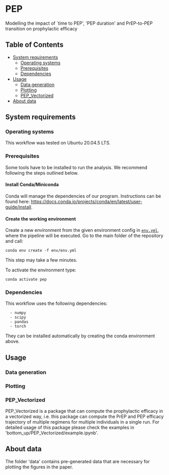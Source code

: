 # PEP
Modelling the impact of `time to PEP', 'PEP duration' and PrEP-to-PEP transition on prophylactic efficacy 


## Table of Contents
-   [System requirements](#system-requirements)
      -   [Operating systems](#operating-systems)
      -   [Prerequisites](#prerequisites)
      -   [Dependencies](#dependencies)
-   [Usage](#Usage)
      -   [Data generation](#data-generation)
      -   [Plotting](#plotting)
      -   [PEP_Vectorized](#pep_vectorized)
- [About data](#About-data)

## System requirements

### Operating systems
This workflow was tested on Ubuntu 20.04.5 LTS.

### Prerequisites
Some tools have to be installed to run the analysis. We recommend following the steps outlined below.

#### Install Conda/Miniconda

Conda will manage the dependencies of our program. Instructions can be found here: https://docs.conda.io/projects/conda/en/latest/user-guide/install.


#### Create the working environment

Create a new environment from the given environment config in [`env.yml`](./env/env.yml), where the pipeline will be executed.
Go to the main folder of the repository and call:

```
conda env create -f env/env.yml
```

This step may take a few minutes.

To activate the environment type:

```
conda activate pep
```

### Dependencies

This workflow uses the following dependencies:

```
  - numpy
  - scipy
  - pandas
  - torch
```
They can be installed automatically by creating the conda environment above. 

## Usage
### Data generation

### Plotting

### PEP_Vectorized
PEP_Vectorized is a package that can compute the prophylactic efficacy 
in a vectorized way, i.e. this package can compute the PrEP and PEP efficacy trajectory of multiple regimens for multiple individuals in a single run. For detailed usage of this package please check the examples in 'bottom_up/PEP_Vectorized/example.ipynb'. 

## About data
The folder 'data' contains pre-generated data that are necessary for plotting the figures in the paper.